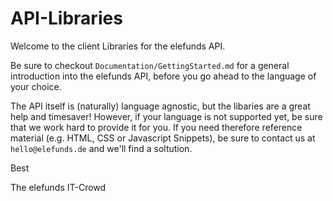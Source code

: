 API-Libraries
=============

Welcome to the client Libraries for the elefunds API.

Be sure to checkout `Documentation/GettingStarted.md` for a general introduction into the elefunds API, before you
go ahead to the language of your choice.

The API itself is (naturally) language agnostic, but the libaries are a great help and timesaver! However, if your language
is not supported yet, be sure that we work hard to provide it for you. If you need therefore reference material (e.g. HTML,
CSS or Javascript Snippets), be sure to contact us at `hello@elefunds.de` and we'll find a soltution.

Best

The elefunds IT-Crowd
